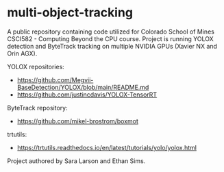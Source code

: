 # multi-object-tracking
A public repository containing code utilized for Colorado School of Mines CSCI582 - Computing Beyond the CPU course. Project is running YOLOX detection and ByteTrack tracking on multiple NVIDIA GPUs (Xavier NX and Orin AGX).

YOLOX repositories:
- https://github.com/Megvii-BaseDetection/YOLOX/blob/main/README.md
- https://github.com/justincdavis/YOLOX-TensorRT

ByteTrack repository:
- https://github.com/mikel-brostrom/boxmot

trtutils:
- https://trtutils.readthedocs.io/en/latest/tutorials/yolo/yolox.html


Project authored by Sara Larson and Ethan Sims. 
